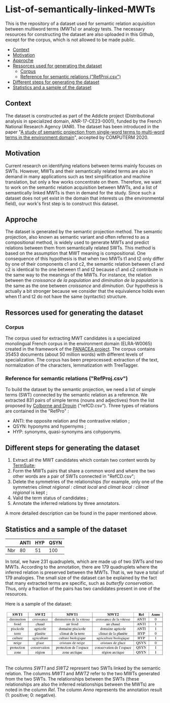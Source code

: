 # List-of-semantically-linked-MWTs

This is the repository of a dataset used for semantic relation acquisition between multiword terms (MWTs) or analogy tests. The necessary resources for constructing the dataset are also uploaded in this Github, except for the corpus, which is not allowed to be made public.

- [Context](#context)
- [Motivation](#motivation)
- [Approche](#approche)
- [Ressorces used for generating the dataset](#ressorces-used-for-generating-the-dataset)
  * [Corpus](#corpus)
  * [Reference for semantic relations ("RefProj.csv")](#reference-for-semantic-relations---refprojcsv--)
- [Different steps for generating the dataset](#different-steps-for-generating-the-dataset)
- [Statistics and a sample of the dataset](#statistics-and-a-sample-of-the-dataset)



## Context

The dataset is constructed as part of the Addicte project (Distributional analysis in specialized domain, ANR-17-CE23-0001), funded by the French National Research Agency (ANR). The dataset has been introduced in the paper "[A study of semantic projection from single-word terms to multi-word terms in the environment domain](https://www.aclweb.org/anthology/2020.computerm-1.7/)", accepted by COMPUTERM 2020.

## Motivation

Current research on identifying relations between terms mainly focuses on SWTs. However, MWTs and their semantically related terms are also in demand in many applications such as text simplification and machine translation, but only a few works concentrate on them. Therefore, we want to work on the semantic relation acquisition between MWTs, and a list of semantically linked MWTs is then in demand for the study. Since such a dataset does not yet exist in the domain that interests us (the environmental field), our work's first step is to construct this dataset. 

## Approche

The dataset is generated by the semantic projection method.
The semantic projection, also known as semantic variant and often referred to as a compositional method, is widely used to generate MWTs and predict relations between them from semantically related SWTs. This method is based on the assumption that MWT meaning is compositional. One consequence of this hypothesis is that when two MWTs t1 and t2 only differ by one of their components c1 and c2, the semantic relation between c1 and c2 is identical to the one between t1 and t2 because c1 and c2 contribute in the same way to the meanings of the MWTs. For instance, the relation between the *croissance de la population* and *diminution de la population* is the same as the one between *croissance* and *diminution*. Our hypothesis is actually a bit stronger because we consider that the equivalence holds even when t1 and t2 do not have the same (syntactic) structure. 

## Ressorces used for generating the dataset

### Corpus

The corpus used for extracting MWT candidates is a specialized monolingual French corpus in the environment domain (ELRA-W0065) created in the framework of the [PANACEA project](http://panacea-lr.eu/en/info-for-researchers/data-sets/monolingual-corpora). The corpus contains 35453 documents (about 50 million words) with different levels of specialization. The corpus has been preprocessed: extraction of the text, normalization of the characters, lemmatization with TreeTagger. 

### Reference for semantic relations ("RefProj.csv")

To build the dataset by the semantic projection, we need a list of simple terms (SWT) connected by the semantic relation as a reference. We extracted 831 pairs of simple terms (nouns and adjectives) from the list proposed by [Colborne and Drouin](https://github.com/gbcolborne/TALN_2016) ("refCD.csv").
Three types of relations are contained in the "RefPro" :
* ANTI: the opposite relation and the contrastive relation ;
* QSYN: hyponyms and hypernyms ;
* HYP: synonyms, quasi-synonyms ans cohyponyms.

## Different steps for generating the dataset

1. Extract all the MWT candidates which contain two content words by [TermSuite](http://termsuite.github.io);
2. Form the MWTs pairs that share a common word and where the two other words are a pair of SWTs connected in "RefCD.csv";
3. Delete the symmetries of the relationships (for example, only one of the symmetries *climat régional : climat local* and *climat local : climat régional* is kept ;
4. Valid the term status of candidates ;
5. Annotate the inferred relations by three annotators. 

A more detailed description can be found in the paper mentioned above.

## Statistics and a sample of the dataset

|      | ANTI | HYP | QSYN |
|------|------|-----|------|
| Nbr  |  80  |  51 | 100  |

In total, we have 231 quadruplets, which are made up of two SWTs and two MWTs. According to the annotation, there are 179 quadruplets where the inferred relation is preserved between the MWTs. That is, we have a total of 179 analogies. The small size of the dataset can be explained by the fact that many extracted terms are specific, such as *butterfly conservation*. Thus, only a fraction of the pairs has two candidates present in one of the resources.

Here is a sample of the dataset:

![Screenshot](Images/dataset_exemple.jpg)

The columns *SWT1* and *SWT2* represent two SWTs linked by the semantic relation. The columns *MWT1* and *MWT2* refer to the two MWTs generated from the two SWTs. The relationships between the SWTs (these relationships are also the inferred relationships between the MWTs) are noted in the column *Rel*. The column *Anno* represents the annotation result (1: positive; 0: negative).
